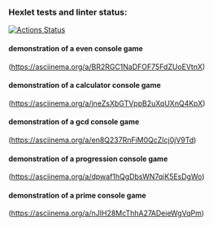 ### Hexlet tests and linter status:
[![Actions Status](https://github.com/PolinaVoronczova/php-project-45/workflows/hexlet-check/badge.svg)](https://github.com/PolinaVoronczova/php-project-45/actions)
#### demonstration of a even console game
(https://asciinema.org/a/BR2RGC1NaDFOF75FdZUoEVtnX)
#### demonstration of a calculator console game
(https://asciinema.org/a/jneZsXbGTVppB2uXqUXnQ4KpX)
#### demonstration of a gcd console game
(https://asciinema.org/a/en8Q237RnFiM0QcZIcj0jV9Td)
#### demonstration of a progression console game
(https://asciinema.org/a/dpwaf1hQgDbsWN7qiK5EsDgWo)
#### demonstration of a prime console game
(https://asciinema.org/a/nJIH28McThhA27ADeieWgVqPm)